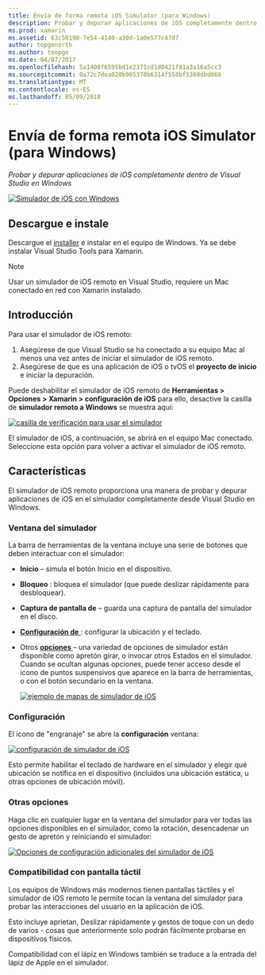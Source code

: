 ```yaml
---
title: Envía de forma remota iOS Simulator (para Windows)
description: Probar y depurar aplicaciones de iOS completamente dentro de Visual Studio en Windows
ms.prod: xamarin
ms.assetid: 63c50190-7e54-4140-a30d-1a0e577c47d7
author: topgenorth
ms.author: toopge
ms.date: 04/07/2017
ms.openlocfilehash: 5a1408f6595bd1e2371cd1d0421f81a3a16a5cc3
ms.sourcegitcommit: 0a72c7dea020b965378b6314f558bf5360dbd066
ms.translationtype: MT
ms.contentlocale: es-ES
ms.lasthandoff: 05/09/2018
---
```

# <a name="remoted-ios-simulator-for-windows"></a>Envía de forma remota iOS Simulator (para Windows)

_Probar y depurar aplicaciones de iOS completamente dentro de Visual Studio en Windows_

[![](ios-simulator-images/hero-sml.png "Simulador de iOS con Windows")](ios-simulator-images/hero.png#lightbox)

## <a name="download-and-install"></a>Descargue e instale

Descargue el [installer](https://dl.xamarin.com/xamarin-simulator/Xamarin.Simulator.Installer.msi) e instalar en el equipo de Windows. Ya se debe instalar Visual Studio Tools para Xamarin.

> [!NOTE]
> Usar un simulador de iOS remoto en Visual Studio, requiere un Mac conectado en red con Xamarin instalado.

## <a name="getting-started"></a>Introducción

Para usar el simulador de iOS remoto:

1. Asegúrese de que Visual Studio se ha conectado a su equipo Mac al menos una vez antes de iniciar el simulador de iOS remoto.
2. Asegúrese de que es una aplicación de iOS o tvOS el **proyecto de inicio** e iniciar la depuración.

Puede deshabilitar el simulador de iOS remoto de **Herramientas > Opciones > Xamarin > configuración de iOS** para ello, desactive la casilla de **simulador remoto a Windows** se muestra aquí:

[![](ios-simulator-images/options-sml.png "casilla de verificación para usar el simulador")](ios-simulator-images/options.png#lightbox)

El simulador de iOS, a continuación, se abrirá en el equipo Mac conectado. Seleccione esta opción para volver a activar el simulador de iOS remoto.

## <a name="features"></a>Características

El simulador de iOS remoto proporciona una manera de probar y depurar aplicaciones de iOS en el simulador completamente desde Visual Studio en Windows.

### <a name="simulator-window"></a>Ventana del simulador

La barra de herramientas de la ventana incluye una serie de botones que deben interactuar con el simulador:

- **Inicio** – simula el botón Inicio en el dispositivo.
- **Bloqueo** : bloquea el simulador (que puede deslizar rápidamente para desbloquear).
- **Captura de pantalla de** – guarda una captura de pantalla del simulador en el disco.
- [**Configuración de** ](#settings) : configurar la ubicación y el teclado.
- Otros [ **opciones** ](#options) – una variedad de opciones de simulador están disponible como apretón girar, o invocar otros Estados en el simulador. Cuando se ocultan algunas opciones, puede tener acceso desde el icono de puntos suspensivos que aparece en la barra de herramientas, o con el botón secundario en la ventana.

    [![](ios-simulator-images/maps-app-sml.png "ejemplo de mapas de simulador de iOS")](ios-simulator-images/maps-app.png#lightbox)


### <a name="settings"></a>Configuración

El icono de "engranaje" se abre la **configuración** ventana:

[![](ios-simulator-images/settings-sml.png "configuración de simulador de iOS")](ios-simulator-images/settings.png#lightbox)

Esto permite habilitar el teclado de hardware en el simulador y elegir qué ubicación se notifica en el dispositivo (incluidos una ubicación estática, u otras opciones de ubicación móvil).



### <a name="other-options"></a>Otras opciones

Haga clic en cualquier lugar en la ventana del simulador para ver todas las opciones disponibles en el simulador, como la rotación, desencadenar un gesto de apretón y reiniciando el simulador:

[![](ios-simulator-images/more-sml.png "Opciones de configuración adicionales del simulador de iOS")](ios-simulator-images/more.png#lightbox)

### <a name="touchscreen-support"></a>Compatibilidad con pantalla táctil

Los equipos de Windows más modernos tienen pantallas táctiles y el simulador de iOS remoto le permite tocan la ventana del simulador para probar las interacciones del usuario en la aplicación de iOS.

Esto incluye aprietan, Deslizar rápidamente y gestos de toque con un dedo de varios - cosas que anteriormente solo podrán fácilmente probarse en dispositivos físicos.

Compatibilidad con el lápiz en Windows también se traduce a la entrada del lápiz de Apple en el simulador.

<!--
<a name="knownissues" />

# Known Issues

 - Apple Watch devices may show in the Visual Studio device list, but are not yet supported.
 - Launching in **Release** mode may also start Apple’s simulator on the networked Mac.
 - Closing the remote iOS Simulator on Windows will not immediately stop debugging in Visual Studio. Stop debugging manually from the menu or the red button.
 - Opening too many different simulators simultaneously will produce unexpected results.
 - Exception of type `Foundation.NSErrorException` may be thrown while launching Simulators. Workaround is to kill csproxy (server process) on the Mac host and re-deploy to the simulator.
 - Performance may be slower when using Xcode 8
-->
